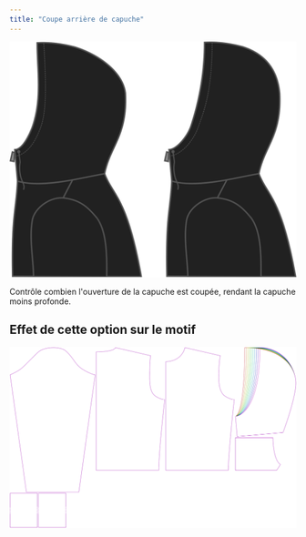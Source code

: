```yaml
---
title: "Coupe arrière de capuche"
---
```


![Coupe arrière de capuche](./hoodcutback.svg)

Contrôle combien l'ouverture de la capuche est coupée, rendant la capuche moins profonde.

## Effet de cette option sur le motif

![Cette image montre l'effet de cette option en superposant plusieurs variantes qui ont une valeur différente pour cette option](huey_hoodcutback_sample.svg "Effet de cette option sur le motif")
